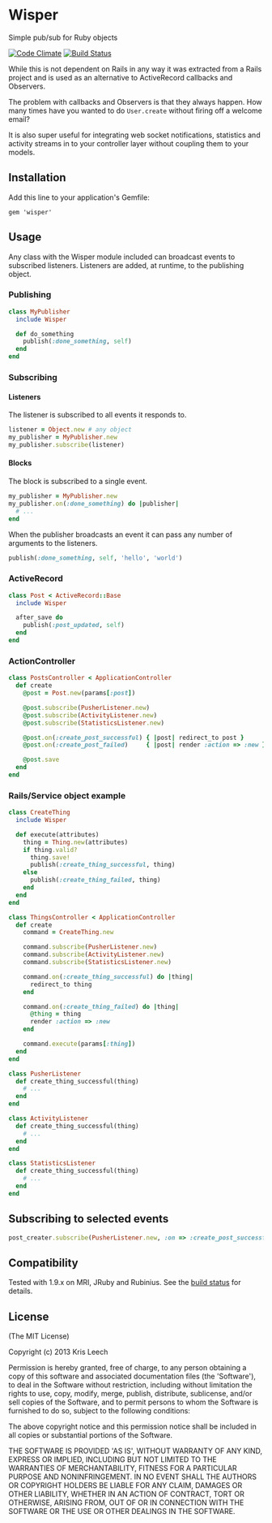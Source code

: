 # Wisper

Simple pub/sub for Ruby objects

[![Code Climate](https://codeclimate.com/github/krisleech/wisper.png)](https://codeclimate.com/github/krisleech/wisper)
[![Build Status](https://travis-ci.org/krisleech/wisper.png)](https://travis-ci.org/krisleech/wisper)

While this is not dependent on Rails in any way it was extracted from a Rails
project and is used as an alternative to ActiveRecord callbacks and Observers.

The problem with callbacks and Observers is that they always happen. How many
times have you wanted to do `User.create` without firing off a welcome email?

It is also super useful for integrating web socket notifications, statistics
and activity streams in to your controller layer without coupling them to your 
models.

## Installation

Add this line to your application's Gemfile:

    gem 'wisper'

## Usage

Any class with the Wisper module included can broadcast events to subscribed
listeners. Listeners are added, at runtime, to the publishing object.

### Publishing

```ruby
class MyPublisher
  include Wisper

  def do_something
    publish(:done_something, self)
  end
end
```

### Subscribing

#### Listeners

The listener is subscribed to all events it responds to.

```ruby
listener = Object.new # any object
my_publisher = MyPublisher.new
my_publisher.subscribe(listener)
```

#### Blocks

The block is subscribed to a single event.

```ruby
my_publisher = MyPublisher.new
my_publisher.on(:done_something) do |publisher|
  # ...
end
```

When the publisher broadcasts an event it can pass any number of arguments to
the listeners.

```ruby
publish(:done_something, self, 'hello', 'world')
```

### ActiveRecord

```ruby
class Post < ActiveRecord::Base
  include Wisper

  after_save do
    publish(:post_updated, self)
  end
end
```

### ActionController

```ruby
class PostsController < ApplicationController
  def create
    @post = Post.new(params[:post])

    @post.subscribe(PusherListener.new)
    @post.subscribe(ActivityListener.new)
    @post.subscribe(StatisticsListener.new)

    @post.on(:create_post_successful) { |post| redirect_to post }
    @post.on(:create_post_failed)     { |post| render :action => :new }

    @post.save
  end
end
```

### Rails/Service object example

```ruby
class CreateThing
  include Wisper

  def execute(attributes)
    thing = Thing.new(attributes)
    if thing.valid?
      thing.save!
      publish(:create_thing_successful, thing)
    else
      publish(:create_thing_failed, thing)
    end
  end
end

class ThingsController < ApplicationController
  def create
    command = CreateThing.new

    command.subscribe(PusherListener.new)
    command.subscribe(ActivityListener.new)
    command.subscribe(StatisticsListener.new)

    command.on(:create_thing_successful) do |thing|
      redirect_to thing
    end

    command.on(:create_thing_failed) do |thing|
      @thing = thing
      render :action => :new
    end

    command.execute(params[:thing])
  end
end

class PusherListener
  def create_thing_successful(thing)
    # ...
  end
end

class ActivityListener
  def create_thing_successful(thing)
    # ...
  end
end

class StatisticsListener
  def create_thing_successful(thing)
    # ...
  end
end
```

## Subscribing to selected events

```ruby
post_creater.subscribe(PusherListener.new, :on => :create_post_successful)
```

## Compatibility

Tested with 1.9.x on MRI, JRuby and Rubinius.
See the [build status](https://travis-ci.org/krisleech/wisper) for details.

## License

(The MIT License)

Copyright (c) 2013 Kris Leech

Permission is hereby granted, free of charge, to any person obtaining a copy of
this software and associated documentation files (the 'Software'), to deal in
the Software without restriction, including without limitation the rights to
use, copy, modify, merge, publish, distribute, sublicense, and/or sell copies
of the Software, and to permit persons to whom the Software is furnished to do
so, subject to the following conditions:

The above copyright notice and this permission notice shall be included in all
copies or substantial portions of the Software.

THE SOFTWARE IS PROVIDED 'AS IS', WITHOUT WARRANTY OF ANY KIND, EXPRESS OR
IMPLIED, INCLUDING BUT NOT LIMITED TO THE WARRANTIES OF MERCHANTABILITY,
FITNESS FOR A PARTICULAR PURPOSE AND NONINFRINGEMENT. IN NO EVENT SHALL THE
AUTHORS OR COPYRIGHT HOLDERS BE LIABLE FOR ANY CLAIM, DAMAGES OR OTHER
LIABILITY, WHETHER IN AN ACTION OF CONTRACT, TORT OR OTHERWISE, ARISING FROM,
OUT OF OR IN CONNECTION WITH THE SOFTWARE OR THE USE OR OTHER DEALINGS IN THE
SOFTWARE.
